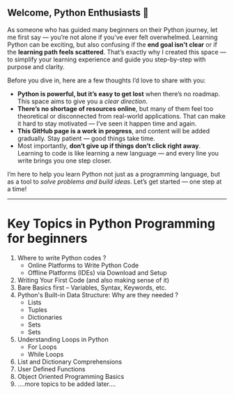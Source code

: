 
## Welcome, Python Enthusiasts 👋

As someone who has guided many beginners on their Python journey, let me first say — you’re not alone if you’ve ever felt overwhelmed. Learning Python can be exciting, but also confusing if the **end goal isn't clear** or if the **learning path feels scattered**. That’s exactly why I created this space — to simplify your learning experience and guide you step-by-step with purpose and clarity.

Before you dive in, here are a few thoughts I’d love to share with you:

- **Python is powerful, but it’s easy to get lost** when there’s no roadmap. This space aims to give you a *clear direction*.
- **There’s no shortage of resources online**, but many of them feel too theoretical or disconnected from real-world applications. That can make it hard to stay motivated — I’ve seen it happen time and again.
- **This GitHub page is a work in progress**, and content will be added gradually. Stay patient — good things take time.
- Most importantly, **don’t give up if things don’t click right away**. Learning to code is like learning a new language — and every line you write brings you one step closer.

I’m here to help you learn Python not just as a programming language, but as a tool to *solve problems and build ideas*. Let’s get started — one step at a time!

---

# Key Topics in Python Programming for beginners

1. Where to write Python codes ?
   - Online Platforms to Write Python Code  
   - Offline Platforms (IDEs) via Download and Setup  
4. Writing Your First Code (and also making sense of it)
5. Bare Basics first – Variables, Syntax, Keywords, etc.  
6. Python's Built-in Data Structure: Why are they needed ?
   - Lists
   - Tuples
   - Dictionaries
   - Sets
   - Sets
8. Understanding Loops in Python
   - For Loops
   - While Loops  
9. List and Dictionary Comprehensions
10. User Defined Functions
11. Object Oriented Programming Basics
12. ....more topics to be added later....

